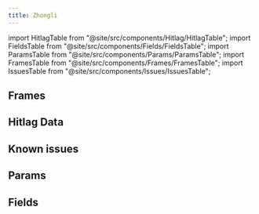 ```yaml
---
title: Zhongli
---
```


import HitlagTable from "@site/src/components/Hitlag/HitlagTable";
import FieldsTable from "@site/src/components/Fields/FieldsTable";
import ParamsTable from "@site/src/components/Params/ParamsTable";
import FramesTable from "@site/src/components/Frames/FramesTable";
import IssuesTable from "@site/src/components/Issues/IssuesTable";

## Frames

<FramesTable character="zhongli" />

## Hitlag Data

<HitlagTable character="zhongli" />

## Known issues

<IssuesTable character="zhongli" />

## Params

<ParamsTable character="zhongli" />

## Fields

<FieldsTable character="zhongli" />
